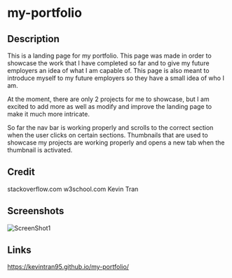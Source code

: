 # my-portfolio

## Description 
This is a landing page for my portfolio. This page was made in order to showcase the work that I have completed so far and to give my future employers an idea of what I am capable of. This page is also meant to introduce myself to my future employers so they have a small idea of who I am. 

At the moment, there are only 2 projects for me to showcase, but I am excited to add more as well as modify and improve the landing page to make it much more intricate.

So far the nav bar is working properly and scrolls to the correct section when the user clicks on certain sections. Thumbnails that are used to showcase my projects are working properly and opens a new tab when the thumbnail is activated.

## Credit
stackoverflow.com
w3school.com
Kevin Tran

## Screenshots
![ScreenShot1](https://user-images.githubusercontent.com/87213793/128972628-4cd56bb7-3a9e-43f4-8e13-3c062553e997.png)


## Links
https://kevintran95.github.io/my-portfolio/
